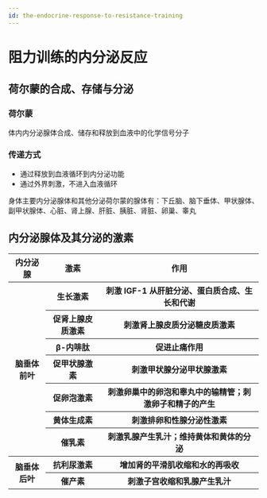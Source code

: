 ```yaml
---
id: the-endocrine-response-to-resistance-training
---
```


# 阻力训练的内分泌反应

## 荷尔蒙的合成、存储与分泌

### 荷尔蒙

体内内分泌腺体合成、储存和释放到血液中的化学信号分子

### 传递方式

- 通过释放到血液循环到内分泌功能
- 通过外界刺激，不进入血液循环

身体主要内分泌腺体和其他分泌荷尔蒙的腺体有：下丘脑、脑下垂体、甲状腺体、副甲状腺体、心脏、肾上腺、肝脏、胰脏、肾脏、卵巢、睾丸

## 内分泌腺体及其分泌的激素

<table>
  <tr>
    <th>内分泌腺</th>
    <th>激素</th>
    <th>作用</th>
  </tr>
  <tr>
    <th rowspan="7">脑垂体前叶</th>
    <th>生长激素</th>
    <th>刺激 IGF-1 从肝脏分泌、蛋白质合成、生长和代谢</th>
  </tr>
  <tr>
    <th>促肾上腺皮质激素</th>
    <th>刺激肾上腺皮质分泌糖皮质激素</th>
  </tr>
  <tr>
    <th>β-内啡肽</th>
    <th>促进止痛作用</th>
  </tr>
  <tr>
    <th>促甲状腺激素</th>
    <th>刺激甲状腺分泌甲状腺激素</th>
  </tr>
  <tr>
    <th>促卵泡激素</th>
    <th>刺激卵巢中的卵泡和睾丸中的输精管；刺激卵子和精子的产生</th>
  </tr>
  <tr>
    <th>黄体生成素</th>
    <th>刺激排卵和性腺分泌性激素</th>
  </tr>
  <tr>
    <th>催乳素</th>
    <th>刺激乳腺产生乳汁；维持黄体和黄体的分泌</th>
  </tr>
  <tr>
    <th rowspan="2">脑垂体后叶</th>
    <th>抗利尿激素</th>
    <th>增加肾的平滑肌收缩和水的再吸收</th>
  </tr>
  <tr>
    <th>催产素</th>
    <th>刺激子宫收缩和乳腺产生乳汁</th>
  </tr>
</table>
